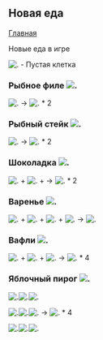 ## Новая еда

[Главная](https://nyako.icu/IMoO/)

Новые еда в игре

![.](https://nyako.icu/IMoO/imgs/blocks/structure_air.png) - Пустая клетка

### Рыбное филе ![.](https://nyako.icu/IMoO/imgs/items/food/fishfillet.png)

![.](https://nyako.icu/IMoO/imgs/items/fish_raw.png) -> ![.](https://nyako.icu/IMoO/imgs/items/food/fishfillet.png) * 2

### Рыбный стейк ![.](https://nyako.icu/IMoO/imgs/items/food/fishsteak.png)

![.](https://nyako.icu/IMoO/imgs/items/fish_salmon_raw.png) -> ![.](https://nyako.icu/IMoO/imgs/items/food/fishsteak.png) * 2
### Шоколадка ![.](https://nyako.icu/IMoO/imgs/items/food/choko.png)

![.](https://nyako.icu/IMoO/imgs/items/sugar.png) + ![.](https://nyako.icu/IMoO/imgs/items/paper.png) +  -> ![.](https://nyako.icu/IMoO/imgs/items/food/fishfillet.png) * 2

### Варенье ![.](https://nyako.icu/IMoO/imgs/items/food/jam.png)

![.](https://nyako.icu/IMoO/imgs/items/sugar.png) + ![.](https://nyako.icu/IMoO/imgs/items/potion_bottle_empty.png) + ![.](https://nyako.icu/IMoO/imgs/items/sweet_berries.png) + ![.](https://nyako.icu/IMoO/imgs/items/sweet_berries.png) -> ![.](https://nyako.icu/IMoO/imgs/items/food/jam.png)

### Вафли ![.](https://nyako.icu/IMoO/imgs/items/food/waffles.png)

![.](https://nyako.icu/IMoO/imgs/items/sugar.png) + ![.](https://nyako.icu/IMoO/imgs/items/wheat.png) + ![.](https://nyako.icu/IMoO/imgs/items/wheat.png) -> ![.](https://nyako.icu/IMoO/imgs/items/food/waffles.png) * 4


### Яблочный пирог ![.](https://nyako.icu/IMoO/imgs/items/food/pieapple.png)

![.](https://nyako.icu/IMoO/imgs/items/wheat.png)![.](https://nyako.icu/IMoO/imgs/items/wheat.png)![.](https://nyako.icu/IMoO/imgs/items/wheat.png)

![.](https://nyako.icu/IMoO/imgs/items/apple.png)![.](https://nyako.icu/IMoO/imgs/items/apple.png)![.](https://nyako.icu/IMoO/imgs/items/apple.png) -> ![.](https://nyako.icu/IMoO/imgs/items/food/pieapple.png) * 4

![.](https://nyako.icu/IMoO/imgs/items/egg.png)![.](https://nyako.icu/IMoO/imgs/items/sugar.png)![.](https://nyako.icu/IMoO/imgs/items/egg.png)